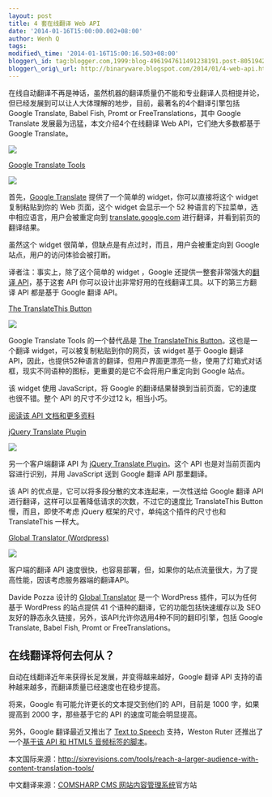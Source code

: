 ```yaml
--- 
layout: post 
title: 4 套在线翻译 Web API 
date: '2014-01-16T15:00:00.002+08:00' 
author: Wenh Q
tags:
modified\_time: '2014-01-16T15:00:16.503+08:00' 
blogger\_id: tag:blogger.com,1999:blog-4961947611491238191.post-8051942201961364045
blogger\_orig\_url: http://binaryware.blogspot.com/2014/01/4-web-api.html
---
```

在线自动翻译不再是神话，虽然机器的翻译质量仍不能和专业翻译人员相提并论，但已经发展到可以让人大体理解的地步，目前，最著名的4个翻译引擎包括
Google Translate, Babel Fish, Promt or FreeTranslations，其中 Google
Translate 发展最为迅猛，本文介绍4个在线翻译 Web API，它们绝大多数都基于
Google Translate。



![](https://images-blogger-opensocial.googleusercontent.com/gadgets/proxy?url=http%3A%2F%2Fimages.sixrevisions.com%2F2010%2F01%2F25-01_translation_on_the_web.png&container=blogger&gadget=a&rewriteMime=image%2F*)





[Google Translate
Tools](http://translate.google.com/translate_tools)[](http://translate.google.com/translate_tools)





![](https://images-blogger-opensocial.googleusercontent.com/gadgets/proxy?url=http%3A%2F%2Fimages.sixrevisions.com%2F2010%2F01%2F25-02_google_translate_tools.png&container=blogger&gadget=a&rewriteMime=image%2F*)



首先，[Google Translate](http://translate.google.com/translate_tools)
提供了一个简单的 widget，你可以直接将这个 widget 复制粘贴到你的 Web
页面，这个 widget 会显示一个 52
种语言的下拉菜单，选中相应语言，用户会被重定向到
[translate.google.com](http://translate.google.com/)
进行翻译，并看到前页的翻译结果。



虽然这个 widget 很简单，但缺点是有点过时，而且，用户会被重定向到 Google
站点，用户的访问体验会被打断。



译者注：事实上，除了这个简单的 widget ，Google
还提供一整套非常强大的[翻译
API](http://code.google.com/apis/ajaxlanguage/documentation/)，基于这套
API 你可以设计出非常好用的在线翻译工具。以下的第三方翻译 API 都是基于
Google 翻译 API。





[The TranslateThis Button](http://translateth.is/)



![](https://images-blogger-opensocial.googleusercontent.com/gadgets/proxy?url=http%3A%2F%2Fimages.sixrevisions.com%2F2010%2F01%2F25-03_translate_this_button.png&container=blogger&gadget=a&rewriteMime=image%2F*)



Google Translate Tools 的一个替代品是 [The TranslateThis
Button](http://translateth.is/)。这也是一个翻译
widget，可以被复制粘贴到你的网页，该 widget 基于 Google 翻译
API，因此，也提供52种语言的翻译，但用户界面更漂亮一些，使用了灯箱式对话框，现实不同语种的图标，更重要的是它不会将用户重定向到
Google 站点。



该 widget 使用 JavaScript，将 Google
的翻译结果替换到当前页面，它的速度也很不错。整个 API 的尺寸不少过12
k，相当小巧。



[阅读该 API 文档和更多资料](http://translateth.is/docs)

[jQuery Translate Plugin](http://code.google.com/p/jquery-translate/)



![](https://images-blogger-opensocial.googleusercontent.com/gadgets/proxy?url=http%3A%2F%2Fimages.sixrevisions.com%2F2010%2F01%2F25-04_jquery_logo.png&container=blogger&gadget=a&rewriteMime=image%2F*)



另一个客户端翻译 API 为 [jQuery Translate
Plugin](http://code.google.com/p/jquery-translate/)。这个 API
也是对当前页面内容进行识别，并用 JavaScript 送到 Google 翻译 API
那里翻译。



该 API 的优点是，它可以将多段分散的文本连起来，一次性送给 Google 翻译
API 进行翻译，这样可以显著降低请求的次数，不过它的速度比 TranslateThis
Button 慢，而且，即使不考虑 jQuery 框架的尺寸，单纯这个插件的尺寸也和
TranslateThis 一样大。

[Global Translator
(Wordpress)](http://wordpress.org/extend/plugins/global-translator/)



![](https://images-blogger-opensocial.googleusercontent.com/gadgets/proxy?url=http%3A%2F%2Fimages.sixrevisions.com%2F2010%2F01%2F25-05_wordpress_logo.png&container=blogger&gadget=a&rewriteMime=image%2F*)



客户端的翻译 API
速度很快，也容易部署，但，如果你的站点流量很大，为了提高性能，因该考虑服务器端的翻译API。



Davide Pozza 设计的 [Global
Translator](http://wordpress.org/extend/plugins/global-translator/)
是一个 WordPress 插件，可以为任何基于 WordPress 的站点提供 41
个语种的翻译，它的功能包括快速缓存以及 SEO
友好的静态永久链接，另外，该API允许你选用4种不同的翻印引擎，包括 Google
Translate, Babel Fish, Promt or FreeTranslations。


在线翻译将何去何从？
--------------------

自动在线翻译近年来获得长足发展，并变得越来越好，Google 翻译 API
支持的语种越来越多，而翻译质量已经速度也在稳步提高。



将来，Google 有可能允许更长的文本提交到他们的 API，目前是 1000
字，如果提高到 2000 字，那些基于它的 API 的速度可能会明显提高。



另外，Google 翻译最近又推出了 [Text to
Speech](http://googleblog.blogspot.com/2009/11/new-look-for-google-translate.html)
支持，Weston Ruter 还推出了一个[基于该 API 和 HTML5
音频标签的脚本](http://weston.ruter.net/projects/google-tts/)。



本文国际来源：<http://sixrevisions.com/tools/reach-a-larger-audience-with-content-translation-tools/>

中文翻译来源：[COMSHARP CMS
网站内容管理系统](http://www.comsharp.com/)官方站
